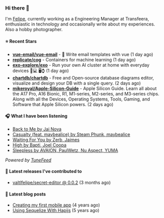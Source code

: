 ### Hi there 👋

I'm [Felipe](https://felipevm.com), currently working as a Engineering Manager at Transfeera, enthusiastic in technology and occasionally write about my experiences. Also a hobby photographer.

#### ⭐ Recent Stars
- **[vue-email/vue-email](https://github.com/vue-email/vue-email)** - 💌 Write email templates with vue (1 day ago)
- **[replicate/cog](https://github.com/replicate/cog)** - Containers for machine learning (1 day ago)
- **[exo-explore/exo](https://github.com/exo-explore/exo)** - Run your own AI cluster at home with everyday devices 📱💻 🖥️⌚ (1 day ago)
- **[chartdb/chartdb](https://github.com/chartdb/chartdb)** - Free and Open-source database diagrams editor, visualize and design your DB with a single query. (2 days ago)
- **[mikeroyal/Apple-Silicon-Guide](https://github.com/mikeroyal/Apple-Silicon-Guide)** - Apple Silicon Guide. Learn all about the A17 Pro, A16 Bionic, R1, M1-series,  M2-series, and M3-series chips. Along with all the Devices, Operating Systems, Tools, Gaming, and Software that Apple Silicon powers. (2 days ago)

#### 🎧 What I have been listening
- [Back to Me by Jai Nova](https://open.spotify.com/track/2kQ58pBNieZ10whIYVuPr0)
- [Casualty (feat. maybealice) by Steam Phunk, maybealice](https://open.spotify.com/track/2VjhvDQlAI8FDbQ9GqYgce)
- [Waiting For You by Zerb, Jaimes](https://open.spotify.com/track/79VdOI2nQedXOfd2xCiaio)
- [High by Bapti, Joel Coopa](https://open.spotify.com/track/26R0JBH2fV4GLcraALwxGo)
- [Sleepless by AVAION, PaulWetz, Nu Aspect, YUMA](https://open.spotify.com/track/75HBVc7kJLjC2LlPc4ScfH)

_Powered by [TuneFeed](https://tunefeed.app?ref=valtlfelipe-gh-profile)_ 

#### 🚀 Latest releases I've contributed to


- [valtlfelipe/secret-editor @ 0.0.2](https://github.com/valtlfelipe/secret-editor/releases/tag/0.0.2) (3 months ago)

#### 📄 Latest blog posts
- [Creating my first mobile app](https://felipevm.com/posts/creating-my-first-mobile-app/) (4 years ago)
- [Using Sequelize With Hapijs](https://felipevm.com/posts/using-sequelize-with-hapijs/) (5 years ago)
